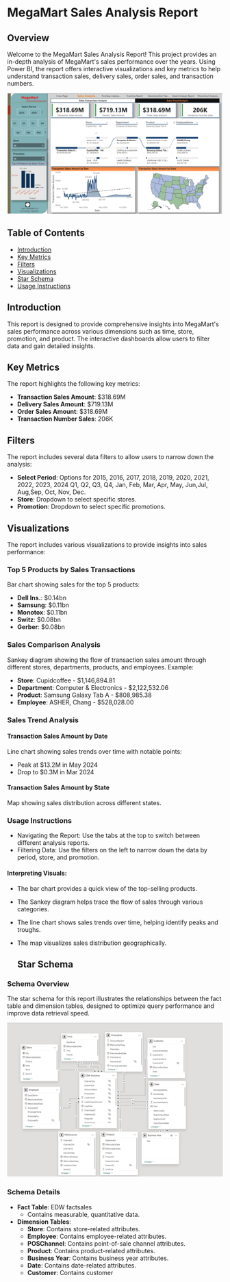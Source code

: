 # MegaMart Sales Analysis Report

## Overview
Welcome to the MegaMart Sales Analysis Report!
This project provides an in-depth analysis of MegaMart's sales performance over the years. Using Power BI, the report offers interactive visualizations and key metrics to help understand transaction sales, delivery sales, order sales, and transaction numbers.

![SalesAnalysisReport](https://github.com/rnkouser/PowerBI-Projects/blob/main/SalesAnalysis/SalesAnalysisReport.png)

## Table of Contents
- [Introduction](#introduction)
- [Key Metrics](#key-metrics)
- [Filters](#filters)
- [Visualizations](#visualizations)
- [Star Schema](#star-schema)
- [Usage Instructions](#usage-instructions)


## Introduction
This report is designed to provide comprehensive insights into MegaMart's sales performance across various dimensions such as time, store, promotion, and product. The interactive dashboards allow users to filter data and gain detailed insights.

## Key Metrics
The report highlights the following key metrics:
- **Transaction Sales Amount**: $318.69M
- **Delivery Sales Amount**: $719.13M
- **Order Sales Amount**: $318.69M
- **Transaction Number Sales**: 206K

## Filters
The report includes several data filters to allow users to narrow down the analysis:
- **Select Period**: Options for 2015, 2016, 2017, 2018, 2019, 2020, 2021, 2022, 2023, 2024 Q1, Q2, Q3, Q4, Jan, Feb, Mar, Apr, May, Jun,Jul, Aug,Sep, Oct, Nov, Dec.
- **Store**: Dropdown to select specific stores.
- **Promotion**: Dropdown to select specific promotions.

## Visualizations
The report includes various visualizations to provide insights into sales performance:

### Top 5 Products by Sales Transactions
Bar chart showing sales for the top 5 products:
- **Dell Ins.**: $0.14bn
- **Samsung**: $0.11bn
- **Monotox**: $0.11bn
- **Switz**: $0.08bn
- **Gerber**: $0.08bn

### Sales Comparison Analysis
Sankey diagram showing the flow of transaction sales amount through different stores, departments, products, and employees. Example:
- **Store**: Cupidcoffee - $1,146,894.81
- **Department**: Computer & Electronics - $2,122,532.06
- **Product**: Samsung Galaxy Tab A - $808,985.38
- **Employee**: ASHER, Chang - $528,028.00

### Sales Trend Analysis
#### Transaction Sales Amount by Date
Line chart showing sales trends over time with notable points:
- Peak at $13.2M in May 2024
- Drop to $0.3M in Mar 2024

#### Transaction Sales Amount by State
Map showing sales distribution across different states.

### Usage Instructions
- Navigating the Report: Use the tabs at the top to switch between different analysis reports.
- Filtering Data: Use the filters on the left to narrow down the data by period, store, and promotion.
#### Interpreting Visuals:
- The bar chart provides a quick view of the top-selling products.
- The Sankey diagram helps trace the flow of sales through various categories.
- The line chart shows sales trends over time, helping identify peaks and troughs.
- The map visualizes sales distribution geographically.

  ## Star Schema
### Schema Overview
The star schema for this report illustrates the relationships between the fact table and dimension tables, designed to optimize query performance and improve data retrieval speed.

![Star Schema](https://github.com/rnkouser/PowerBI-Projects/blob/main/SalesAnalysis/SalesAnalysis-StarSchema.png)

### Schema Details
- **Fact Table**: EDW factsales
  - Contains measurable, quantitative data.
- **Dimension Tables**:
  - **Store**: Contains store-related attributes.
  - **Employee**: Contains employee-related attributes.
  - **POSChannel**: Contains point-of-sale channel attributes.
  - **Product**: Contains product-related attributes.
  - **Business Year**: Contains business year attributes.
  - **Date**: Contains date-related attributes.
  - **Customer**: Contains customer

